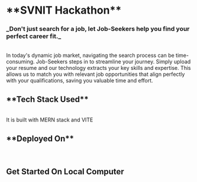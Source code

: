 <h1>**SVNIT Hackathon**</h1>
<h3>_Don't just search for a job, let Job-Seekers help you find your perfect career fit._</h3>

<br>
In today's dynamic job market, navigating the search process can be time-consuming. Job-Seekers steps in to streamline your journey. Simply upload your resume and our technology extracts your key skills and expertise. This allows us to match you with relevant job opportunities that align perfectly with your qualifications, saving you valuable time and effort.

<h2>**Tech Stack Used**</h2>
<br>
It is built with MERN stack and VITE
<br>
<h2>**Deployed On**</h2>

<br>
<h2>Get Started On Local Computer</h2>
<br>
